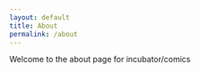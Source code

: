```yaml
---
layout: default
title: About
permalink: /about
---
```


Welcome to the about page for incubator/comics
